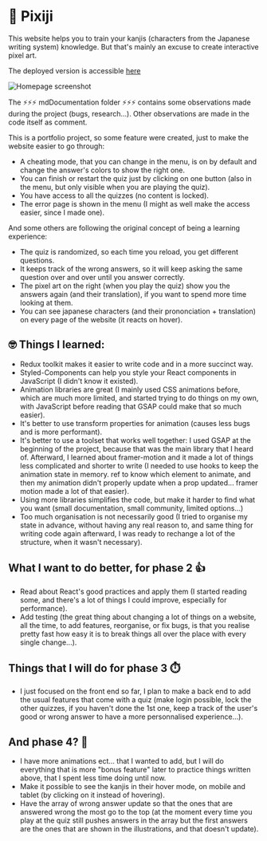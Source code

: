 # 🌸 Pixiji

This website helps you to train your kanjis (characters from the Japanese writing system) knowledge. But that's mainly an excuse to create interactive pixel art.

The deployed version is accessible [here](https://pixiji.surge.sh/)

![Homepage screenshot](https://user-images.githubusercontent.com/24965333/116855558-e27d4900-abf9-11eb-85e8-5defb196eb01.png)

The ⚡⚡⚡ mdDocumentation folder ⚡⚡⚡ contains some observations made during the project (bugs, research...). Other observations are made in the code itself as comment.

This is a portfolio project, so some feature were created, just to make the website easier to go through:
* A cheating mode, that you can change in the menu, is on by default and change the answer's colors to show the right one.
* You can finish or restart the quiz just by clicking on one button (also in the menu, but only visible when you are playing the quiz).
* You have access to all the quizzes (no content is locked).
* The error page is shown in the menu (I might as well make the access easier, since I made one).

And some others are following the original concept of being a learning experience:
* The quiz is randomized, so each time you reload, you get different questions.
* It keeps track of the wrong answers, so it will keep asking the same question over and over until you answer correctly.
* The pixel art on the right (when you play the quiz) show you the answers again (and their translation), if you want to spend more time looking at them.
* You can see japanese characters (and their prononciation + translation) on every page of the website (it reacts on hover).

## 🤓 Things I learned:
* Redux toolkit makes it easier to write code and in a more succinct way.
* Styled-Components can help you style your React components in JavaScript (I didn't know it existed).
* Animation libraries are great (I mainly used CSS animations before, which are much more limited, and started trying to do things on my own, with JavaScript before reading that GSAP could make that so much easier).
* It's better to use transform properties for animation (causes less bugs and is more performant).
* It's better to use a toolset that works well together: I used GSAP at the beginning of the project, because that was the main library that I heard of. Afterward, I learned about framer-motion and it made a lot of things less complicated and shorter to write (I needed to use hooks to keep the animation state in memory. ref to know which element to animate, and then my animation didn't properly update when a prop updated... framer motion made a lot of that easier).
* Using more libraries simplifies the code, but make it harder to find what you want (small documentation, small community, limited options...)
* Too much organisation is not necessarily good (I tried to organise my state in advance, without having any real reason to, and same thing for writing code again afterward, I was ready to rechange a lot of the structure, when it wasn't necessary).

## What I want to do better, for phase 2 👍
* Read about React's good practices and apply them (I started reading some, and there's a lot of things I could improve, especially for performance).
* Add testing (the great thing about changing a lot of things on a website, all the time, to add features, reorganise, or fix bugs, is that you realise pretty fast how easy it is to break things all over the place with every single change...).

## Things that I will do for phase 3 ⏱️
* I just focused on the front end so far, I plan to make a back end to add the usual features that come with a quiz (make login possible, lock the other quizzes, if you haven't done the 1st one, keep a track of the user's good or wrong answer to have a more personnalised experience...).

## And phase 4? 🤔
* I have more animations ect... that I wanted to add, but I will do everything that is more "bonus feature" later to practice things written above, that I spent less time doing until now.
* Make it possible to see the kanjis in their hover mode, on mobile and tablet (by clicking on it instead of hovering).
* Have the array of wrong answer update so that the ones that are answered wrong the most go to the top (at the moment every time you play at the quiz still pushes answers in the array but the first answers are the ones that are shown in the illustrations, and that doesn't update).
